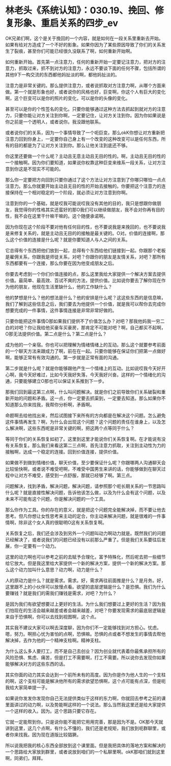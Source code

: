 # 林老头《系统认知》：030.19、挽回、修复形象、重启关系的四步_ev

OK兄弟们啊，这个是关于挽回的一个内容，就是如何在一段关系里重新去开始。如果有给对方造成了一个不好的影象。如果你因为了某些原因导致了你们的关系发生了裂痕，甚至你们可能已经很久没联系了啊，如何重新开始啊。

如何重新开始。首先第一点注意力，任何的重新开始一定要记注意力，把对方的注意力，抓取过来，抓不到对方的注意力，永远不要谈下面的任何不骤，包括所谓的其他9下一构交流的东西都他妈扯淡的啊，都他妈扯淡的。

注意力是非常关键的。那么提供注意力，或者说抓取对方注意力啊，从哪个方面来做。第一个就是形象也好，或者说你的风格也好，巨变啊，你这个人有巨大的变化啊，这个巨变可以是你的照片的变化，可以是你的头像的变化。

甚至可以是你的个性签名的变化。只要你能够通过这种方法去抓起到就对方的注意力，只要你能让对方关注到你啊，一定要记住，让对方关注到你。因为你如果说是你之前是一个透明人，或者说你。我没跟他联系。

或者说你们的关系，因为一个事情导致了一个呃巨变。那么okK你想让对方重新把注意力回到你身上，一定要你自己身上有一个改变的这种改变可以是任何东西，所有的目的都是为了让对方关注到你。那么让他关注到底还不够。

你这里还要做一个什么呢？主动且无意主动且无目的性的。啊，主动且无目的性的一个接触啊。因为你们要知道，如果说你权靠这种巨变来维系一段关系，让对方注意到你这是不现实不可能的。

那么你一定要把方向回到只要你通过了这个方法让对方注意到了你哪只哪怕一点点注意力。那么你就要开始主动且无目的性的开始去接触的。你要把这个注意力的连接保持在一个相对稳定的一个阶段，就必须让对方注意到你啊。

注意到你的一个基础，就是哎我可能说哎我没有其他的目的，我只是想跟你做朋友，我觉得你的性格其实还蛮好的那O我们可以继续做朋友，我不会对你再有目的性，我不会在这里干什嘛干嘛的。这个随便承诺啊。

因为你现在这个阶段不要对他有任何目的性，也不要说我是来挽回的，也不要说我是来修复关系的，就是主动且无目的的接触是最关键的。O对。价值的连接啊，那么这个价值的连接是什么呢？就是你要知道人与人之间的关系。

它总得有个东西把他们放到一起，总得有个东西给他们链接到一起。你跟那个老板是雇佣关系，你跟我是师徒关系，对吧？你跟你的朋友是友情关系，对吧？那所有东西都要有一个连接，那么你要在因为他变成朋友之后。

你要去考虑到一个你们价值连接的点，那么这里我给大家提供一个解决方案去提供价值。最简单、最高效、百试不爽的方法，提供价值。比如说你要去了解你现在作为他的朋友，他现在生活里缺什么，他的工作缺什么？

他的梦想是什么？他的想法是什么？他的安排是什么呢？这这些东西的是信息嘛，我们了解到这些信息之后，我们要去为他提供一个价值，就是我可以帮你去完成你想要完成的一件事情，这件事情连接是非常非常好做的。

只要你能把这件事情O那如果我们提供不了价值怎么办？对吧？那我他妈我一穷二白的对吧？你让我给他买豪车买豪房，那肯定不可能对吧？啊，自己都买不起啊，O那无法提供价值。第二点是什么？第二点是什么？

成为他的一个亲宿。你也可以把理解为情绪情绪上的互动。那么这个就要参考前面的一个聊天方法来跟成力了啊，前在在一起。只要你能够在保证你们把第一点做好啊，能够正常有有效沟通的。第一步就是正常有面的沟通。

第二步就是什么呢？就是你能够跟他产生一个情绪上的互动。比如说哎我今天好开心啊，我今天好难过，比如今天我好失落，今天我好兴奋。这样的一个情绪化的沟通，只要能够建立O那也可以保证关系推到下一步。

那我们回到最这第三点啊，什么叫问题解决。就是你们之前导致你们关系破裂和重新开始的问题和矛盾。这一点，你一定要去抓渠到，一定要去知道。那么如果你不知道那么你来找我，我帮你分析啊，矛盾啊。

命题啊去给他找出来，然后试图接下来所有的方向都是在解决这个问题。怎么避免这件事情再发生？啊，为什么会出现这个问题？这个问题的责任在谁身上，以及怎么解决啊，这些东西呢是非常关键的啊，把这两个点等同于什么？

等同于你们的关系恢复如初了。这里到这里才能说你们关系恢复啊。在才能说有没有关系恢复。那么我们来看这第二三点啊，首先注意力抓取，关注到主动性为力的接触啊，达成一个稳定的连接。回到价值连接，提供价值。

如果做不到做到情绪价值，聊天价值，至少要保证什么呢？你跟哪两人沟通聊天会比较愉快啊，或者说不难受吧啊，不难受中国男生来讲的话，你能够做到在聊天过程中让对方不难受，感受到一点舒服，那就已经够了啊。第三点。

问题解决，找到矛盾，解决问题，解决问题，请参照那个呃长期关系的一节思路叫什么呢？就是直接性解决问题，告诉他该怎么做，以及为什么会有这个问题，以及未来不可能有这个问题，你是解决问题的一个工具。

那么你作为工具。你的存在的意义，就是把这个问题完全能解决掉，而不要让他去思考。但凡你想让女性思考来主动的定合，你主动来解决问题，就是很难的一件事情啊，除非这个女人真的很聪明O这有关系恢复啊。

关系恢复之后，我们还会涉及到另外一个问题叫动力啊动力就是。既然我们的问题已经解决了，或者说我们的问题已经没有以前那么严重了。但是我们关系要往后发展，你一定要有一个动力。

这里的动力啊也可以参考之前的去赋予合理化，富予特殊化，然后呢去把一些细节给它放大。但是我这里给大家提供一个新的解决方案，提供一个新的解决方案。那么这个动力加叫什么意思？动力啊，动力是什么？

人的原动力是什么？就是需求。需求。好，需求再往前面推是什么？是月务。好，这里跟不上的小伙伴可以放慢点看。欲望的底层逻辑是什么？是恐惧。我们为什么要赚钱？就是我们的需我们赚钱是需求，对吧？为什么？

是因为我们有欲望想要过上更好的生活。为什么我们想要过上更好的生活？因为我们怕现在的生活会越来越差或者会越来越差，对吧？你要发现需求的最底层逻辑是来自于恐惧啊，你可以去找到视图啊，这个点。

其实我不建议大家可以啊去深度聊，因为你们不一定能够找到对方担心。忧虑。嗯，努力。啊担心忧为害怕的点啊，恐惧嘛。恐惧的点或者不想发生的事情去帮他解决掉，去作为他的一个精神支柱啊。精神支柱。

为什么这么多人要打工，而不是自己去创业？因为创业就代表着你最焦承担所有的风险恐惧、焦虑、痛苦，但是打工不需要啊，打工不需要。所以说你去发现你如果能够解决对方的这些东西的话。

其实你面的动力其实会达到一个前所未有的高度。因为你是作为他人生的一个支柱的啊，这个支柱可能是解决他所有的需求欲望恐惧啊，这个点可能有点深，但是呃我给大家简单提一子。

如果说你发发你发现你自己无法提供类似于这样的东力啊，你就回去参考之前的课里面讲过的动力啊，以及势能啊这样的一个说法。那么当然我这里还是给大家提供一个这样的收入。因为。这个思路只要它存在。

它就一定能帮到你。只是说你能不能把它用用完善，那是因为不是。OK那今天就讲到这里，这几个点啊，有什么不懂的，我们还是老规矩，我们放到呃群聊里，或者你来找我。因为现在道版比较猖獗。

所以说我把我的核心东西全部放到这个课里面。但是我把具体的落地方案和解决的一个思路给大家放到群里，或者说放到咱们的一个私聊里啊。okK那咱们就到这里啊，同弟们，拜拜。

